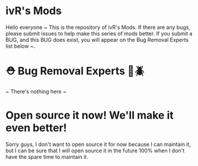 # ivR's Mods
Hello everyone ~ This is the repository of ivR's Mods. If there are any bugs, please submit issues to help make this series of mods better. If you submit a BUG, and this BUG does exist, you will appear on the Bug Removal Experts list below ~.

# ⛑️ Bug Removal Experts 🚫🪲
~ There's nothing here ~

# Open source it now! We'll make it even better!
Sorry guys, I don't want to open source it for now because I can maintain it, but I can be sure that I will open source it in the future 100% when I don't have the spare time to maintain it.
